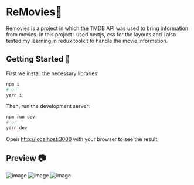 # ReMovies🍿

Removies is a project in which the TMDB API was used to bring information from movies. In this project I used nextjs, css for the layouts and I also tested my learning in redux toolkit to handle the movie information.

## Getting Started 🚀

First we install the necessary libraries:

```bash
npm i
# or
yarn i
```

Then, run the development server:

```bash
npm run dev
# or
yarn dev
```

Open [http://localhost:3000](http://localhost:3000) with your browser to see the result.

## Preview 📷
![image](https://user-images.githubusercontent.com/89726167/185007024-60b38f9f-e89e-4e8b-a9c4-14123378a910.png)
![image](https://user-images.githubusercontent.com/89726167/185007038-b0417ced-b6fd-4e9f-bf29-1de439fb0079.png)
![image](https://user-images.githubusercontent.com/89726167/185007077-3850cde7-3ed1-4a46-ba50-5db2b2aed56d.png)
